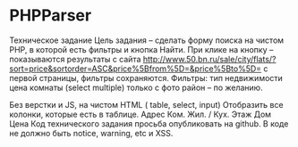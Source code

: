 # PHPParser
Техническое задание
Цель задания – сделать форму поиска на чистом PHP, в которой есть фильтры и кнопка Найти.
При клике на кнопку – показываются результаты  с сайта http://www.50.bn.ru/sale/city/flats/?sort=price&sortorder=ASC&price%5Bfrom%5D=&price%5Bto%5D= с первой страницы, фильтры сохраняются.
Фильтры: 
тип недвижимости
цена
комнаты (select multiple)
только с фото
район – по желанию.

Без верстки и JS, на чистом HTML ( table, select, input)
Отобразить все колонки, которые есть в таблице. 
Адрес  Ком.  Жил. / Кух.  Этаж  Дом  Цена
Код технического задания просьба опубликовать на github.
В коде не должно быть notice, warning, etс и XSS.
